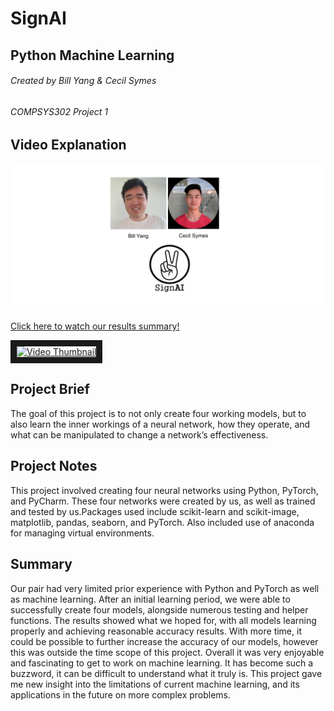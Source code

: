 # SignAI
## Python Machine Learning
###### Created by Bill Yang & Cecil Symes
###### COMPSYS302 Project 1

## Video Explanation

![Video Thumbnail](Title_Card.png "Video Thumbnail")

[Click here to watch our results summary!](https://youtu.be/AzX0CtS6SAM)

<a href="http://www.youtube.com/watch?feature=player_embedded&v=AzX0CtS6SAM" target="_blank"><img src="http://img.youtube.com/vi/AzX0CtS6SAM/0.jpg" 
alt="Video Thumbnail" width="240" height="180" border="10" /></a>

## Project Brief

The goal of this project is to not only create four working models, but to also learn the inner workings of a neural network, how they operate, and what can be manipulated to change a network’s effectiveness.

## Project Notes

This project involved creating four neural networks using Python, PyTorch, and PyCharm. These four networks were created by us, as well as trained and tested by us.Packages used include scikit-learn and scikit-image, matplotlib, pandas, seaborn, and PyTorch. Also included use of anaconda for managing virtual environments.

## Summary

Our pair had very limited prior experience with Python and PyTorch as well as machine learning. After an initial learning period, we were able to successfully create four models, alongside numerous testing and helper functions.
The results showed what we hoped for, with all models learning properly and achieving reasonable accuracy results. With more time, it could be possible to further increase the accuracy of our models, however this was outside the time scope of this project.
Overall it was very enjoyable and fascinating to get to work on machine learning. It has become such a buzzword, it can be difficult to understand what it truly is. This project gave me new insight into the limitations of current machine learning, and its applications in the future on more complex problems.
